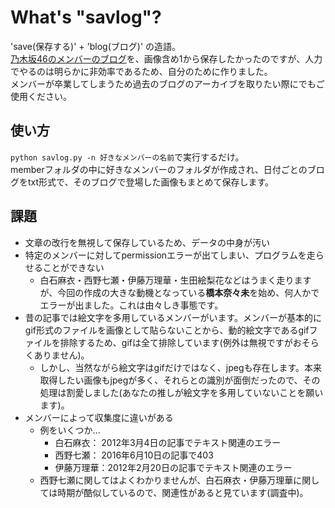 # What's "savlog"?
'save(保存する)' + 'blog(ブログ)' の造語。  
[乃木坂46のメンバーのブログ](http://blog.nogizaka46.com/)を、画像含め1から保存したかったのですが、人力でやるのは明らかに非効率であるため、自分のために作りました。  
メンバーが卒業してしまうため過去のブログのアーカイブを取りたい際にでもご使用ください。

## 使い方
`python savlog.py -n 好きなメンバーの名前`で実行するだけ。  
memberフォルダの中に好きなメンバーのフォルダが作成され、日付ごとのブログをtxt形式で、そのブログで登場した画像もまとめて保存します。

## 課題
* 文章の改行を無視して保存しているため、データの中身が汚い
* 特定のメンバーに対してpermissionエラーが出てしまい、プログラムを走らせることができない
  * 白石麻衣・西野七瀬・伊藤万理華・生田絵梨花などはうまく走りますが、今回の作成の大きな動機となっている**橋本奈々未**を始め、何人かでエラーが出ました。これは由々しき事態です。
* 昔の記事では絵文字を多用しているメンバーがいます。メンバーが基本的にgif形式のファイルを画像として貼らないことから、動的絵文字であるgifファイルを排除するため、gifは全て排除しています(例外は無視ですがおそらくありません)。
  * しかし、当然ながら絵文字はgifだけではなく、jpegも存在します。本来取得したい画像もjpegが多く、それらとの識別が面倒だったので、その処理は割愛しました(あなたの推しが絵文字を多用していないことを願います)。
* メンバーによって収集度に違いがある
  * 例をいくつか...
    * 白石麻衣： 2012年3月4日の記事でテキスト関連のエラー
    * 西野七瀬： 2016年6月10日の記事で403
    * 伊藤万理華：2012年2月20日の記事でテキスト関連のエラー
  * 西野七瀬に関してはよくわかりませんが、白石麻衣・伊藤万理華に関しては時期が酷似しているので、関連性があると見ています(調査中)。